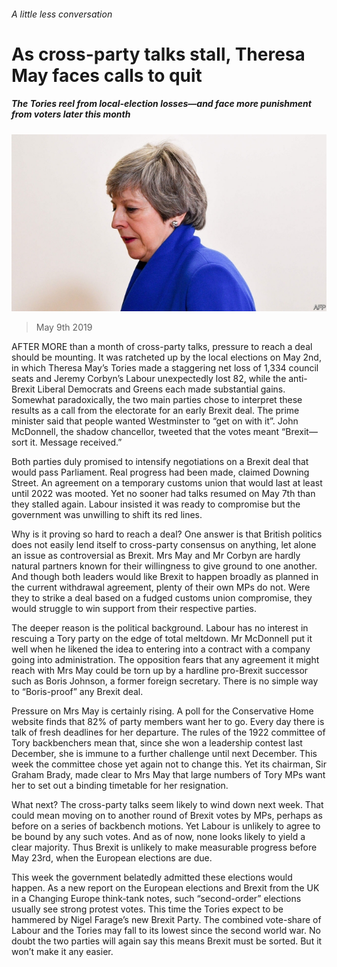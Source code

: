 ###### A little less conversation

# As cross-party talks stall, Theresa May faces calls to quit 

##### The Tories reel from local-election losses—and face more punishment from voters later this month 

![image](images/20190511_brp503.jpg) 

> May 9th 2019 

AFTER MORE than a month of cross-party talks, pressure to reach a deal should be mounting. It was ratcheted up by the local elections on May 2nd, in which Theresa May’s Tories made a staggering net loss of 1,334 council seats and Jeremy Corbyn’s Labour unexpectedly lost 82, while the anti-Brexit Liberal Democrats and Greens each made substantial gains. Somewhat paradoxically, the two main parties chose to interpret these results as a call from the electorate for an early Brexit deal. The prime minister said that people wanted Westminster to “get on with it”. John McDonnell, the shadow chancellor, tweeted that the votes meant “Brexit—sort it. Message received.” 

Both parties duly promised to intensify negotiations on a Brexit deal that would pass Parliament. Real progress had been made, claimed Downing Street. An agreement on a temporary customs union that would last at least until 2022 was mooted. Yet no sooner had talks resumed on May 7th than they stalled again. Labour insisted it was ready to compromise but the government was unwilling to shift its red lines. 

Why is it proving so hard to reach a deal? One answer is that British politics does not easily lend itself to cross-party consensus on anything, let alone an issue as controversial as Brexit. Mrs May and Mr Corbyn are hardly natural partners known for their willingness to give ground to one another. And though both leaders would like Brexit to happen broadly as planned in the current withdrawal agreement, plenty of their own MPs do not. Were they to strike a deal based on a fudged customs union compromise, they would struggle to win support from their respective parties. 

The deeper reason is the political background. Labour has no interest in rescuing a Tory party on the edge of total meltdown. Mr McDonnell put it well when he likened the idea to entering into a contract with a company going into administration. The opposition fears that any agreement it might reach with Mrs May could be torn up by a hardline pro-Brexit successor such as Boris Johnson, a former foreign secretary. There is no simple way to “Boris-proof” any Brexit deal. 

Pressure on Mrs May is certainly rising. A poll for the Conservative Home website finds that 82% of party members want her to go. Every day there is talk of fresh deadlines for her departure. The rules of the 1922 committee of Tory backbenchers mean that, since she won a leadership contest last December, she is immune to a further challenge until next December. This week the committee chose yet again not to change this. Yet its chairman, Sir Graham Brady, made clear to Mrs May that large numbers of Tory MPs want her to set out a binding timetable for her resignation. 

What next? The cross-party talks seem likely to wind down next week. That could mean moving on to another round of Brexit votes by MPs, perhaps as before on a series of backbench motions. Yet Labour is unlikely to agree to be bound by any such votes. And as of now, none looks likely to yield a clear majority. Thus Brexit is unlikely to make measurable progress before May 23rd, when the European elections are due. 

This week the government belatedly admitted these elections would happen. As a new report on the European elections and Brexit from the UK in a Changing Europe think-tank notes, such “second-order” elections usually see strong protest votes. This time the Tories expect to be hammered by Nigel Farage’s new Brexit Party. The combined vote-share of Labour and the Tories may fall to its lowest since the second world war. No doubt the two parties will again say this means Brexit must be sorted. But it won’t make it any easier. 

